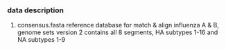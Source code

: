 ### data description

1. consensus.fasta
reference database for match & align
influenza A & B, genome sets version 2
contains all 8 segments, HA subtypes 1-16 and NA subtypes 1-9
